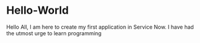 # Hello-World


Hello All, I am here to create my first application in Service Now. 
I have had the utmost urge to learn programming 
